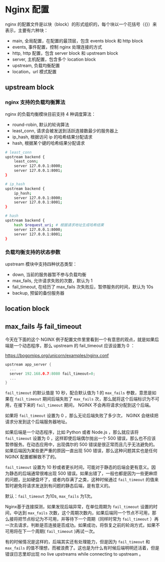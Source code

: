 # Nginx 配置

nginx 的配置文件是以块（block）的形式组织的，每个块以一个花括号（{}）来表示，主要有六种块：

- main, 全局配置，在配置的最顶层，包含 events block 和 http block
- events, 事件配置，控制 nginx 处理连接的方式
- http, http 配置，包含 server block 和 upstream block
- server, 主机配置，包含多个 location block
- upstream, 负载均衡配置
- location，url 模式配置

## upstream block

### nginx 支持的负载均衡算法

nginx 的负载均衡模块目前支持 4 种调度算法：

- round-robin, 默认的轮询算法
- least_conn, 请求会被发送到活跃连接数最少的服务器上
- ip_hash, 根据访问 ip 的哈希结果分配请求
- hash, 根据某个键的哈希结果分配请求

```bash
# least_conn
upstream backend {
    least_conn;
    server 127.0.0.1:8000;
    server 127.0.0.1:8001;
}

# ip_hash
upstream backend {
    ip_hash;
    server 127.0.0.1:8000;
    server 127.0.0.1:8001;
}

# hash
upstream backend {
    hash $request_uri; # 根据请求地址生成哈希结果
    server 127.0.0.1:8000;
    server 127.0.0.1:8001;
}
```

### 负载均衡支持的状态参数

upstream 模块中支持四种状态类型：

- down, 当前的服务器暂不参与负载均衡
- max_fails, 允许请求失败的次数，默认为 1
- fail_timeout, 在经历了 max_fails 次失败后，暂停服务的时间，默认为 10s
- backup, 预留的备份服务器

## location block


## max_fails 与 fail_timeout

今天在下面的这个 NGINX 例子配置文件里里看到一个有意思的观点，就是如果后端是一个动态程序，那么 upstream 的 fail_timeout 应该设置为 0 ：

https://bogomips.org/unicorn/examples/nginx.conf

```c
upstream app_server {
  ...
  server 192.168.0.7:8080 fail_timeout=0;
  ...
}
```

`fail_timeout` 的默认值是 10 秒，配合默认值为 1 的 `max_fails` 参数，意思是如果在 `fail_timeout` 期间后端失败了 `max_fails` 次，那么就将这个后端标识为不可用，在接下来的 `fail_timeout` 期间， NGINX 不会再将请求分配到这个后端。

如果将 `fail_timeout` 设置为 0 ，那么无论后端失败了多少次， NGINX 会继续把请求分发到这个后端服务器地址。

如果后端是一个动态程序，比如 Python 或者 Node.js ，那么就应该将 `fail_timeout` 设置为 0 ，这样即使后端偶尔抛出一个 500 错误，那么也不应该暂停服务。在动态应用中，出现偶尔的 500 错误是很正常而且几乎无法避免的。如果后端因为某些更严重的原因一直出现 500 错误，那么这种问题其实也是任何 NGINX 配置都解救不了的。

`fail_timeout` 设置为 10 秒或者更长时间，可能对于静态的后端会更有意义。因为静态的后端通常很难出现 500 错误。如果出错了，一般也都是因为一些更麻烦的问题，比如硬盘坏了，或者内存满了之类，这种时候通过 `fail_timeout` 的值来暂时避免将请求发送到有问题的静态后端，是有意义的。

默认：`fail_timeout` 为10s, `max_fails` 为1次。

Nginx基于连接探测，如果发现后端异常，在单位周期为 `fail_timeout` 设置的时间，中达到 `max_fails` 次数，这个周期次数内，如果后端同一个节点不可用，那么接将把节点标记为不可用，并等待下一个周期（同样时常为 `fail_timeout` ）再一次去请求，判断是否连接是否成功。如果成功，将恢复之前的轮询方式，如果不可用将在下一个周期( `fail_timeout` )再试一次。

有的时候情况是这样的，后端其实还有处理能力，但是因为 `fail_timeout` 和 `max_fails` 的值不理想，而被浪费了。这也是为什么有时候后端明明还活着，但是错误日志里却出现 no live upstreams while connecting to upstream 。
